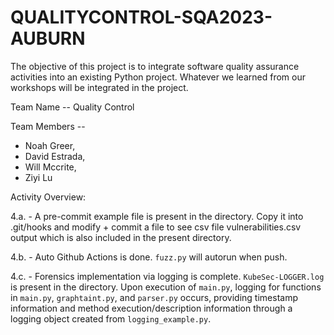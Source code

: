 # QUALITYCONTROL-SQA2023-AUBURN
The objective of this project is to integrate software quality assurance activities into an existing Python project. Whatever we learned from our workshops will be integrated in the project.

Team Name -- Quality Control

Team Members --
* Noah Greer,
* David Estrada, 
* Will Mccrite,
* Ziyi Lu

Activity Overview:

4.a. - A pre-commit example file is present in the directory. Copy it into .git/hooks and modify + commit a file to see csv file vulnerabilities.csv output which is also included in the present directory. 

4.b. - Auto Github Actions is done. `fuzz.py` will autorun when push.

4.c. - Forensics implementation via logging is complete. `KubeSec-LOGGER.log` is present in the directory. Upon execution of `main.py`, logging for functions in `main.py`, `graphtaint.py`, and `parser.py` occurs, providing timestamp information and method execution/description information through a logging object created from `logging_example.py`.
